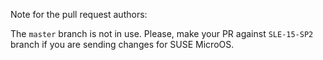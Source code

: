 Note for the pull request authors:

The `master` branch is not in use. Please, make your PR against `SLE-15-SP2`
branch if you are sending changes for SUSE MicroOS.

